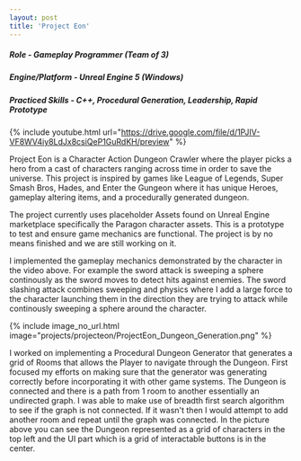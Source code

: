 ```yaml
---
layout: post
title: 'Project Eon'
---
```


##### Role - Gameplay Programmer (Team of 3)
##### Engine/Platform - Unreal Engine 5 (Windows)
##### Practiced Skills - C++, Procedural Generation, Leadership, Rapid Prototype

{% include youtube.html url="https://drive.google.com/file/d/1PJIV-VF8WV4iy8LdJx8csiQeP1GuRdKH/preview" %}


Project Eon is a Character Action Dungeon Crawler where the player picks a hero from a cast of characters ranging across time in order to save the universe. This project is inspired by games like League of Legends, Super Smash Bros, Hades, and Enter the Gungeon where it has unique Heroes, gameplay altering items, and a procedurally generated dungeon.

The project currently uses placeholder Assets found on Unreal Engine marketplace specifically the Paragon character assets. This is a prototype to test and ensure game mechanics are functional. The project is by no means finished and we are still working on it.

I implemented the gameplay mechanics demonstrated by the character in the video above. For example the sword attack is sweeping a sphere continously as the sword moves to detect hits against enemies. The sword slashing attack combines sweeping and physics where I add a large force to the character launching them in the direction they are trying to attack while continously sweeping a sphere around the character.

{% include image_no_url.html image="projects/projecteon/ProjectEon_Dungeon_Generation.png" %}

I worked on implementing a Procedural Dungeon Generator that generates a grid of Rooms that allows the Player to navigate through the Dungeon. First focused my efforts on making sure that the generator was generating correctly before incorporating it with other game systems. The Dungeon is connected and there is a path from 1 room to another essentially an undirected graph. I was able to make use of breadth first search algorithm to see if the graph is not connected. If it wasn't then I would attempt to add another room and repeat until the graph was connected. In the picture above you can see the Dungeon represented as a grid of characters in the top left and the UI part which is a grid of interactable buttons is in the center.
